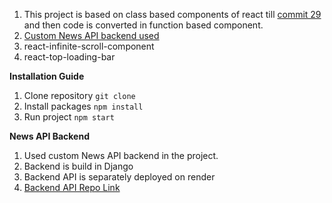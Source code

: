 1. This project is based on class based components of react till [commit 29](https://github.com/arsalanhub/News-Overload/tree/57c74e249a560359f1b399d09a814e7d0315c444) and then code is converted in function based component.
2. [Custom News API backend used](https://github.com/arsalanhub/News-API)
3. react-infinite-scroll-component
4. react-top-loading-bar

**Installation Guide**
1. Clone repository `git clone`
2. Install packages `npm install`
3. Run project `npm start`

**News API Backend**
1. Used custom News API backend in the project.
2. Backend is build in Django
3. Backend API is separately deployed on render
4. [Backend API Repo Link](https://github.com/arsalanhub/News-API)
